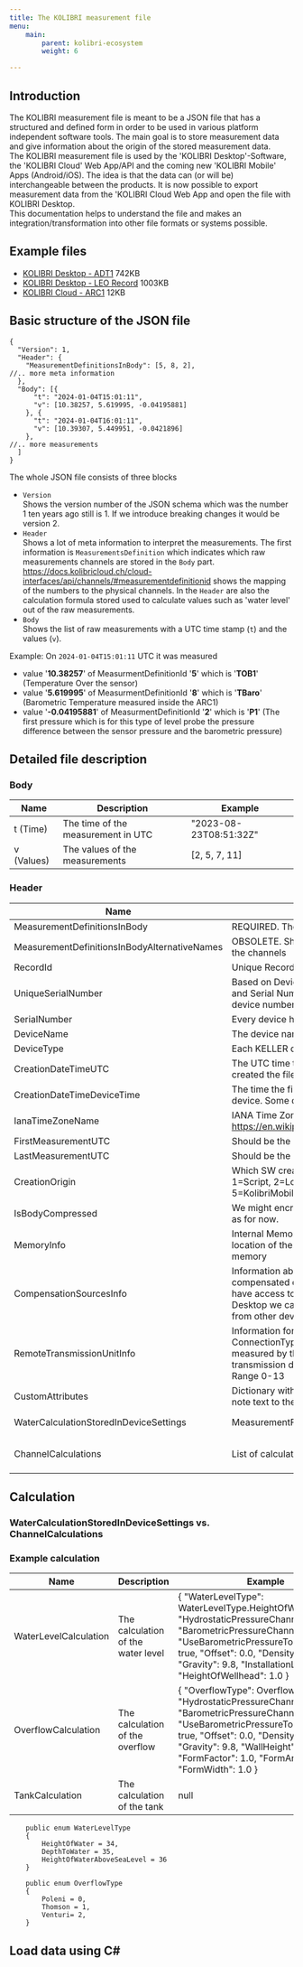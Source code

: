 ```yaml
---
title: The KOLIBRI measurement file
menu:
    main:
        parent: kolibri-ecosystem
        weight: 6

---
```


## Introduction
The KOLIBRI measurement file is meant to be a JSON file that has a structured and defined form in order to be used in various platform independent software tools. The main goal is to store measurement data and give information about the origin of the stored measurement data.  
The KOLIBRI measurement file is used by the 'KOLIBRI Desktop'-Software, the 'KOLIBRI Cloud' Web App/API and the coming new 'KOLIBRI Mobile' Apps (Android/iOS). The idea is that the data can (or will be) interchangeable between the products. It is now possible to export measurement data from the 'KOLIBRI Cloud Web App and open the file with KOLIBRI Desktop.  
This documentation helps to understand the file and makes an integration/transformation into other file formats or systems possible.


## Example files
- [KOLIBRI Desktop - ADT1](https://raw.githubusercontent.com/KELLERAGfuerDruckmesstechnik/Kolibri-Cloud-Documentation/master/docs.kolibricloud.ch.cloud-interfaces/static/data/Kolibri_EUI-009D6B0000C53DD32023111408584720231201073847.json) 742KB
- [KOLIBRI Desktop - LEO Record](https://raw.githubusercontent.com/KELLERAGfuerDruckmesstechnik/Kolibri-Cloud-Documentation/master/docs.kolibricloud.ch.cloud-interfaces/static/data/Kolibri_REC-10.2-123452023082308513220230824062552.json) 1003KB
- [KOLIBRI Cloud - ARC1](https://raw.githubusercontent.com/KELLERAGfuerDruckmesstechnik/Kolibri-Cloud-Documentation/master/docs.kolibricloud.ch.cloud-interfaces/static/data/CLOUD_ARC-9.20-5_2024.01.04_15-01-11.json) 12KB


## Basic structure of the JSON file
```
{
  "Version": 1,
  "Header": {
    "MeasurementDefinitionsInBody": [5, 8, 2],
//.. more meta information
  },
  "Body": [{
      "t": "2024-01-04T15:01:11",
      "v": [10.38257, 5.619995, -0.04195881]
    }, {
      "t": "2024-01-04T16:01:11",
      "v": [10.39307, 5.449951, -0.0421896]
    },
//.. more measurements
  ]
}
```

The whole JSON file consists of three blocks
 - `Version`  
   Shows the version number of the JSON schema which was the number 1 ten years ago still is 1. If we introduce breaking changes it would be version 2.
 - ``Header``  
   Shows a lot of meta information to interpret the measurements. The first information is `MeasurementsDefinition` which indicates which raw measurements channels are stored in the `Body` part. https://docs.kolibricloud.ch/cloud-interfaces/api/channels/#measurementdefinitionid shows the mapping of the numbers to the physical channels. In the `Header` are also the calculation formula stored used to calculate values such as 'water level' out of the raw measurements.
 - ```Body```  
   Shows the list of raw measurements with a UTC time stamp (`t`) and the values (`v`).

Example:
On `2024-01-04T15:01:11` UTC it was measured  
  - value '**10.38257**' of MeasurmentDefinitionId '**5**' which is '**TOB1**' (Temperature Over the sensor)
  - value '**5.619995**' of MeasurmentDefinitionId '**8**' which is '**TBaro**' (Barometric Temperature measured inside the ARC1)
  - value '**-0.04195881**' of MeasurmentDefinitionId '**2**' which is '**P1**' (The first pressure which is for this type of level probe the pressure difference between the sensor pressure and the barometric pressure)


## Detailed file description

### Body

| Name | Description | Example |
| --- | --- | --- |
| t (Time) | The time of the measurement in UTC | "2023-08-23T08:51:32Z" |
| v (Values) | The values of the measurements | [2, 5, 7, 11] |

### Header

| Name | Description | Example |
| --- | --- | --- |
| MeasurementDefinitionsInBody | REQUIRED. The list of all MeasurementDefinitionIds | [5, 8, 2]  Use the mapping in https://docs.kolibricloud.ch/cloud-interfaces/api/channels/#measurementdefinitionid to identify the correct channel|
| MeasurementDefinitionsInBodyAlternativeNames | OBSOLETE. Should be null. The list of alternative names of the channels | ["Water Temp", "Air Temp", "Pressure Diff"] |
| RecordId | Unique Record Id | "REC-10.2-157642023082308513220230824062552" |
| UniqueSerialNumber | Based on Device-Type (eg. "REC-10.2" or "ARC-9.20") and Serial Number (LoRa devices use the EUI instead the device number) | "EUI-009D6B0000C5D33D" |
| SerialNumber | Every device has a serial number | "1234" |
| DeviceName | The device name in KOLIBRI Cloud this is | "Eulach 10 - Winterthur" |
| DeviceType | Each KELLER device type has its own number | "30.05" |
| CreationDateTimeUTC | The UTC time the file was created based on the system that created the file | "2024-01-11T14:58:44.1999293Z" |
| CreationDateTimeDeviceTime | The time the file was created based on the time in the device. Some don't use UTC. | "2024-01-11T16:58:43" |
| IanaTimeZoneName | IANA Time Zone Name. See TZ identifier from https://en.wikipedia.org/wiki/List_of_tz_database_time_zones | "Europe/Zurich" or "CET" or "UTC" |
| FirstMeasurementUTC | Should be the UTC time stamp of the first measurement | "2023-08-23T08:51:32Z" |
| LastMeasurementUTC | Should be the UTC time stamp of the last measurement | "2023-08-24T06:25:52Z" |
| CreationOrigin | Which SW created this file? This is an enum. 0=Unknown, 1=Script, 2=Logger4, 3=Logger5, 4=KolibriDesktop, 5=KolibriMobile, 6=KolibriCloud, | 4 |
| IsBodyCompressed | We might encrypt the body in the future. This is always false as for now. | false |
| MemoryInfo | Internal Memory Info - Which gives information about the location of the data that was stored inside the device's memory | "MemoryInfo": {"SizeItem": 25.6,"Size": "25.6%","HighPage": 14,"LowPage": 251,"EndHighPage": 3,"EndLowPage": 25,"PageCount": 1047,"SizeRecord": 4096.0,"RecordTextSize": 8 } |
| CompensationSourcesInfo | Information about the source measurements of the compensated channels. Sometimes Level Probes do not have access to the barometric pressure. With KOLIBRI Desktop we can merge/interpolate the barometric pressure from other devices to make calculations possible.  | "CompensationSourcesInfo":[{"SourceUniqueSerialNumber":"REC-10.2-15764","GeneratedMeasurementDefinitionIds":[7],"CompensationDateUTC":"2023-08-24T06:28:52.6913177Z"},{"SourceUniqueSerialNumber":"REC-10.2-15764","GeneratedMeasurementDefinitionIds":[11],"CompensationDateUTC":"2023-08-24T06:30:56.1798789Z"},{"SourceUniqueSerialNumber":"REC-10.2-15764","GeneratedMeasurementDefinitionIds":[7,11],"CompensationDateUTC":"2023-08-24T06:36:26.4745526Z"}] |
| RemoteTransmissionUnitInfo | Information for RemoteTransmissionUnits. This ConnectionTypeId indicates which channels can be measured by the sensors connected to the remote transmission device (sometimes called: DeviceTypeId). Range 0-13 | "RemoteTransmissionUnitInfo": {"ConnectionTypeId": 3 },|
| CustomAttributes | Dictionary with various information. Eg. "RecordNotes is the note text to the device in the KOLIBRI Cloud | { "RecordName": "CLOUD ARC-9.20-5 2024.01.04 15-01-11", "RecordNotes": "This is a note" } |
| WaterCalculationStoredInDeviceSettings | MeasurementFileFormatWaterCalculationStoredInDevice | "WaterCalculationStoredInDeviceSettings":{"WaterLevelCalculation":{"WaterLevelType":34,"HydrostaticPressureChannelId":11,"BarometricPressureChannelId":0,"UseBarometricPressureToCompensate":false,"Offset":0.0,"Density":998.2,"Gravity":9.80665,"InstallationLength":0.0,"HeightOfWellhead":0.0},"OverflowCalculation":null,"TankCalculation":null} |
| ChannelCalculations | List of calculations | "ChannelCalculations":[{"CalculationParameters":{"HydrostaticPressureMeasurementDefinitionId":"11","BarometricPressureMeasurementDefinitionId":"0","CorrespondingMeasurementDefinitionId":"34","Gravity":"9.80665","Offset":"0","Density":"998.2","UseBarometricPressureToCompensate":"False","From":null,"To":null},"CalculationTypeId":1,"ChannelInfo":{"ChannelType":34,"MeasurementDefinitionId":34,"Name":"mH20 (E)","Description":"","ColorCode":"#8c45ef","UnitType":3}}] |



## Calculation

### WaterCalculationStoredInDeviceSettings vs. ChannelCalculations


### Example calculation


| Name | Description | Example |
| --- | --- | --- |
| WaterLevelCalculation | The calculation of the water level | { "WaterLevelType": WaterLevelType.HeightOfWater, "HydrostaticPressureChannelId": 1, "BarometricPressureChannelId": 2, "UseBarometricPressureToCompensate": true, "Offset": 0.0, "Density": 1.0, "Gravity": 9.8, "InstallationLength": 1.0, "HeightOfWellhead": 1.0 } |
| OverflowCalculation | The calculation of the overflow | { "OverflowType": OverflowType.Poleni, "HydrostaticPressureChannelId": 1, "BarometricPressureChannelId": 2, "UseBarometricPressureToCompensate": true, "Offset": 0.0, "Density": 1.0, "Gravity": 9.8, "WallHeight": 1.0, "FormFactor": 1.0, "FormAngle": 1.0, "FormWidth": 1.0 } |
| TankCalculation | The calculation of the tank | null |


```
    public enum WaterLevelType
    {
        HeightOfWater = 34,
        DepthToWater = 35,
        HeightOfWaterAboveSeaLevel = 36
    }

    public enum OverflowType
    {
        Poleni = 0,
        Thomson = 1,
        Venturi= 2,
    }
```

## Load data using C#

